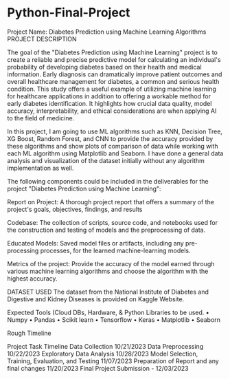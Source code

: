 # Python-Final-Project

Project Name:  Diabetes Prediction using Machine Learning Algorithms
PROJECT DESCRIPTION 

The goal of the "Diabetes Prediction using Machine Learning" project is to create a reliable and precise predictive model for calculating an individual's probability of developing diabetes based on their health and medical information. Early diagnosis can dramatically improve patient outcomes and overall healthcare management for diabetes, a common and serious health condition. This study offers a useful example of utilizing machine learning for healthcare applications in addition to offering a workable method for early diabetes identification. It highlights how crucial data quality, model accuracy, interpretability, and ethical considerations are when applying AI to the field of medicine.

In this project, I am going to use ML algorithms such as KNN, Decision Tree, XG Boost, Random Forest, and CNN to provide the accuracy provided by these algorithms and show plots of comparison of data while working with each ML algorithm using Matplotlib and Seaborn. I have done a general data analysis and visualization of the dataset initially without any algorithm implementation as well.

The following components could be included in the deliverables for the project "Diabetes Prediction using Machine Learning":

Report on Project:
A thorough project report that offers a summary of the project's goals, objectives, findings, and results

Codebase:
The collection of scripts, source code, and notebooks used for the construction and testing of models and the preprocessing of data.

Educated Models:
Saved model files or artifacts, including any pre-processing processes, for the learned machine-learning models.

Metrics of the project:
Provide the accuracy of the model earned through various machine learning algorithms and choose the algorithm with the highest accuracy.

DATASET USED
The dataset from the National Institute of Diabetes and Digestive and Kidney Diseases is provided on Kaggle Website.

Expected Tools (Cloud DBs, Hardware, & Python Libraries to be used.
•	Numpy
•	Pandas
•	Scikit learn
•	Tensorflow
•	Keras
•	Matplotlib
•	Seaborn

Rough Timeline 

Project Task     Timeline
Data Collection	  10/21/2023
Data Preprocessing 10/22/2023
Exploratory Data Analysis	10/28/2023
Model Selection, Training, Evaluation, and Testing  	11/07/2023
Preparation of Report and any final changes	11/20/2023
Final Project Submission - 12/03/2023



	
	
	
	
	
	
	
	
	
	
	
	
	
	
	
	
	
	
	
	
	
	
	
	
	
	
	
	
	
	
	
	
	
	
	
	
	
	
	
	
	
	
	
	
	
	
	
	
	
	
	
	
	
	
	
	
	
	
	
	
	
	
	
	
	
	
	
	
	
	
	
	
	
	
	
	
	
	
	
	
	
	
	
	
	
	
	
	
	
	
	
	
	
	
	
	
	
	
	
	
	
	
	
	
	
	
	
	
	
	
	
	
	
	
	
	
	
	
	
	
	
	
	
	
	
	
	
	
	
	
	
	
	
	
	
	
	
	
	
	
	
	
	
	
	
	
	
	
	
	
	
	
	
	
	
	
	
	
	
	
	
	
	
	
	
	
	
	
	
	
	
	
	
	
	
	
	
	
	
	
	
	
	
	
	
	
	
	
	
	
	
	
	
	
	
	
	
	
	
	
	
	
	
	
	
	
	
	
	
	
	
	
	
	
	
	
	
	
	
	
	
	
	
	



